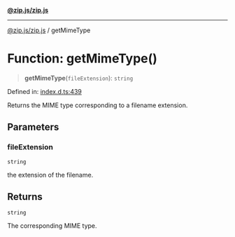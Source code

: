 [**@zip.js/zip.js**](../README.md)

***

[@zip.js/zip.js](../globals.md) / getMimeType

# Function: getMimeType()

> **getMimeType**(`fileExtension`): `string`

Defined in: [index.d.ts:439](https://github.com/gildas-lormeau/zip.js/blob/cd8507443514e12617ac25921566eb3131bcdbff/index.d.ts#L439)

Returns the MIME type corresponding to a filename extension.

## Parameters

### fileExtension

`string`

the extension of the filename.

## Returns

`string`

The corresponding MIME type.
